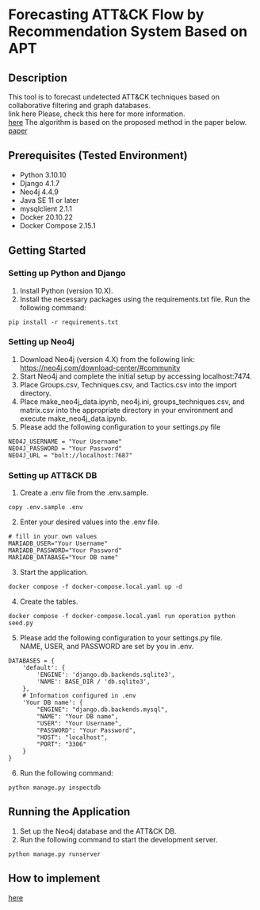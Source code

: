 # Forecasting ATT&CK Flow by Recommendation System Based on APT
## Description
This tool is to forecast undetected ATT&CK techniques based on collaborative filtering and graph databases.  
link here
Please, check this here for more information.  
[here](https://github.com/M4s4k1-K/Black-Hat-Asia-Arsenal-2023/blob/main/Black-Asia-Arsenal-2023-Presentation.pdf)
The algorithm is based on the proposed method in the paper below.  
[paper](https://ieeexplore.ieee.org/document/10032036)  

## Prerequisites (Tested Environment)
- Python 3.10.10
- Django 4.1.7
- Neo4j 4.4.9
- Java SE 11 or later
- mysqlclient 2.1.1
- Docker 20.10.22
- Docker Compose 2.15.1
## Getting Started
### Setting up Python and Django
1. Install Python (version 10.X).
2. Install the necessary packages using the requirements.txt file. Run the following command:
```
pip install -r requirements.txt
```
### Setting up Neo4j
1. Download Neo4j (version 4.X) from the following link:
https://neo4j.com/download-center/#community
1. Start Neo4j and complete the initial setup by accessing localhost:7474.
1. Place Groups.csv, Techniques.csv, and Tactics.csv into the import directory.
1. Place make_neo4j_data.ipynb, neo4j.ini, groups_techniques.csv, and matrix.csv into the appropriate directory in your environment and execute make_neo4j_data.ipynb.
1. Please add the following configuration to your settings.py file
```
NEO4J_USERNAME = "Your Username"
NEO4J_PASSWORD = "Your Password"
NEO4J_URL = "bolt://localhost:7687"
```

### Setting up ATT&CK DB
1. Create a .env file from the .env.sample.
```
copy .env.sample .env
```
2. Enter your desired values into the .env file.
```
# fill in your own values
MARIADB_USER="Your Username"
MARIADB_PASSWORD="Your Password"
MARIADB_DATABASE="Your DB name"
```
3. Start the application.
```
docker compose -f docker-compose.local.yaml up -d
```
4. Create the tables.
```
docker compose -f docker-compose.local.yaml run operation python seed.py
```
5. Please add the following configuration to your settings.py file.  
NAME, USER, and PASSWORD are set by you in .env.  
```
DATABASES = {
    'default': {
        'ENGINE': 'django.db.backends.sqlite3',
        'NAME': BASE_DIR / 'db.sqlite3',
    },
    # Information configured in .env
    'Your DB name': {
        "ENGINE": "django.db.backends.mysql",
        "NAME": "Your DB name",
        "USER": "Your Username",
        "PASSWORD": "Your Password",
        "HOST": "localhost",
        "PORT": "3306"
    }
}
```
6. Run the following command:
```
python manage.py inspectdb
```
## Running the Application
1. Set up the Neo4j database and the ATT&CK DB.
2. Run the following command to start the development server.
```
python manage.py runserver
```

## How to implement
[here](https://github.com/M4s4k1-K/Black-Hat-Asia-Arsenal-2023/blob/main/implementation.md)

